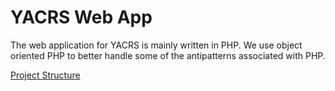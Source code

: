 # YACRS Web App
The web application for YACRS is mainly written in PHP. We use object oriented PHP to
better handle some of the antipatterns associated with PHP.

[Project Structure](structure.md)